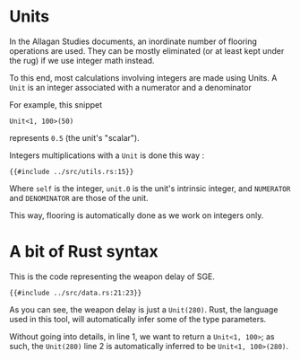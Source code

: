 # Units

In the Allagan Studies documents, an inordinate number of flooring operations are used.
They can be mostly eliminated (or at least kept under the rug) if we use integer math instead.

To this end, most calculations involving integers are made using Units.
A `Unit` is an integer associated with a numerator and a denominator

For example, this snippet
```rust,ignore
Unit<1, 100>(50)
```
represents `0.5` (the unit's "scalar").

Integers multiplications with a `Unit` is done this way :
```rust,ignore
{{#include ../src/utils.rs:15}}
```
Where `self` is the integer, `unit.0` is the unit's intrinsic integer, and `NUMERATOR` and `DENOMINATOR` are those of the unit.

This way, flooring is automatically done as we work on integers only.

# A bit of Rust syntax

This is the code representing the weapon delay of SGE.

```rust,ignore
{{#include ../src/data.rs:21:23}}
```

As you can see, the weapon delay is just a `Unit(280)`. Rust, the language used in this tool, will automatically infer some of the type parameters.

Without going into details, in line 1, we want to return a `Unit<1, 100>`; as such, the `Unit(280)` line 2 is automatically inferred to be `Unit<1, 100>(280)`.

